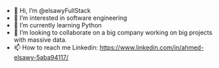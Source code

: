 - 👋 Hi, I’m @elsawyFullStack
- 👀 I’m interested in software engineering
- 🌱 I’m currently learning Python
- 💞️ I’m looking to collaborate on a big company working on big projects with massive data.
- 📫 How to reach me Linkedin: https://www.linkedin.com/in/ahmed-elsawy-5aba94117/

<!---
elsawyFullStack/elsawyFullStack is a ✨ special ✨ repository because its `README.md` (this file) appears on your GitHub profile.
You can click the Preview link to take a look at your changes.
--->
